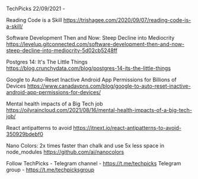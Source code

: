 TechPicks 22/09/2021 -

Reading Code is a Skill
https://trishagee.com/2020/09/07/reading-code-is-a-skill/

Software Development Then and Now: Steep Decline into Mediocrity
https://levelup.gitconnected.com/software-development-then-and-now-steep-decline-into-mediocrity-5d02cb5248ff

Postgres 14: It's The Little Things
https://blog.crunchydata.com/blog/postgres-14-its-the-little-things

Google to Auto-Reset Inactive Android App Permissions for Billions of Devices
https://www.canadavpns.com/blog/google-to-auto-reset-inactive-android-app-permissions-for-devices/

Mental health impacts of a Big Tech job
https://oilyraincloud.com/2021/08/16/mental-health-impacts-of-a-big-tech-job/

React antipatterns to avoid
https://itnext.io/react-antipatterns-to-avoid-350929bdebf0

Nano Colors: 2x times faster than chalk and use 5x less space in node_modules
https://github.com/ai/nanocolors

Follow TechPicks -
Telegram channel - https://t.me/techpicks
Telegram group - https://t.me/techpicksgroup